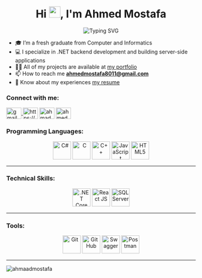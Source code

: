 <h1 align="center">
  Hi <img src="https://raw.githubusercontent.com/MartinHeinz/MartinHeinz/master/wave.gif" width="30px">, I'm Ahmed Mostafa
</h1>

<p align="center">
  <img src="https://readme-typing-svg.demolab.com?font=Fira+Code&size=24&pause=1000&color=004080&center=true&vCenter=true&width=500&lines=.NET+Backend+Developer;Computer+%26+Informatics+Graduate;Always+learning+new+skills" alt="Typing SVG" />
</p>

- 🎓 I’m a fresh graduate from Computer and Informatics
- 💻 I specialize in .NET backend development and building server-side applications
- 👨‍💻 All of my projects are available at [my portfolio](https://ahmaadmostafa.github.io/Portfolio/)
- 📫 How to reach me **ahmedmostafa8011@gmail.com**
- 📄 Know about my experiences [my resume](https://drive.google.com/file/d/1PFPdA8NdK3ycP-0if56iSHFKJS_Y1wj3/view?usp=sharing)

<h3 align="left">Connect with me:</h3>
<p align="left">
<a href="mailto:ahmedmostafa8011@gmail.com" target="blank">
  <img align="center" src="https://cdn.jsdelivr.net/gh/devicons/devicon/icons/google/google-original.svg" alt="gmail" height="30" width="40" />
</a>
<a href="https://linkedin.com/in/https://www.linkedin.com/in/ahmed-mostafa-8093b4239/" target="blank"><img align="center" src="https://raw.githubusercontent.com/rahuldkjain/github-profile-readme-generator/master/src/images/icons/Social/linked-in-alt.svg" alt="https://www.linkedin.com/in/ahmed-mostafa-8093b4239/" height="30" width="40" /></a>
<a href="https://codeforces.com/profile/ahmad_mostafa" target="blank"><img align="center" src="https://raw.githubusercontent.com/rahuldkjain/github-profile-readme-generator/master/src/images/icons/Social/codeforces.svg" alt="ahmad_mostafa" height="30" width="40" /></a>
<a href="https://www.leetcode.com/ahmed_mostafa80" target="blank"><img align="center" src="https://raw.githubusercontent.com/rahuldkjain/github-profile-readme-generator/master/src/images/icons/Social/leet-code.svg" alt="ahmed_mostafa80" height="30" width="40" /></a>
</p>
<h3 align="left">Programming Languages:</h3>
<p align="center">
  <a href="#"><img src="https://cdn.jsdelivr.net/gh/devicons/devicon/icons/csharp/csharp-original.svg" width="48" height="48" alt="C#"/></a>
  <a href="#"><img src="https://cdn.jsdelivr.net/gh/devicons/devicon/icons/c/c-original.svg" width="48" height="48" alt="C"/></a>
  <a href="#"><img src="https://cdn.jsdelivr.net/gh/devicons/devicon/icons/cplusplus/cplusplus-original.svg" width="48" height="48" alt="C++"/></a>
  <a href="#"><img src="https://cdn.jsdelivr.net/gh/devicons/devicon/icons/javascript/javascript-original.svg" width="48" height="48" alt="JavaScript"/></a>
  <a href="#"><img src="https://cdn.jsdelivr.net/gh/devicons/devicon/icons/html5/html5-original.svg" width="48" height="48" alt="HTML5"/></a>
</p>
<hr>
<h3 align="left">Technical Skills:</h3>
<p align="center">
  <a href="#"><img src="https://cdn.jsdelivr.net/gh/devicons/devicon/icons/dotnetcore/dotnetcore-original.svg" width="48" height="48" alt=".NET Core"/></a>
  <a href="#"><img src="https://cdn.jsdelivr.net/gh/devicons/devicon/icons/react/react-original.svg" width="48" height="48" alt="React JS"/></a>
  <a href="#"><img src="https://cdn.jsdelivr.net/gh/devicons/devicon/icons/microsoftsqlserver/microsoftsqlserver-plain.svg" width="48" height="48" alt="SQL Server"/></a>
</p>
<hr>
<h3 align="left">Tools:</h3>
<p align="center">
  <a href="#"><img src="https://cdn.jsdelivr.net/gh/devicons/devicon/icons/git/git-original.svg" width="48" height="48" alt="Git"/></a>
  <a href="#"><img src="https://cdn.jsdelivr.net/gh/devicons/devicon/icons/github/github-original.svg" width="48" height="48" alt="GitHub"/></a>
  <a href="#"><img src="https://cdn.worldvectorlogo.com/logos/swagger.svg" width="48" height="48" alt="Swagger"/></a>
  <a href="#"><img src="https://www.vectorlogo.zone/logos/getpostman/getpostman-icon.svg" width="48" height="48" alt="Postman"/></a>
</p>
<hr>
<p><img align="left" src="https://github-readme-stats.vercel.app/api/top-langs?username=ahmaadmostafa&show_icons=true&locale=en&layout=compact" alt="ahmaadmostafa" /></p>
